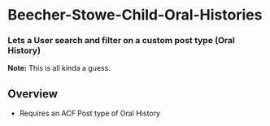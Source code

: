 # Beecher-Stowe-Child-Oral-Histories
### Lets a User search and filter on a custom post type (Oral History)

**Note:** This is all kinda a guess.

## Overview
- Requires an ACF Post type of Oral History